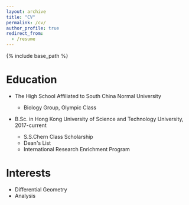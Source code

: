 ```yaml
---
layout: archive
title: "CV"
permalink: /cv/
author_profile: true
redirect_from:
  - /resume
---
```


{% include base_path %}

Education
======
* The High School Affiliated to South China Normal University
  * Biology Group, Olympic Class

* B.Sc. in Hong Kong University of Science and Technology University, 2017-current
  * S.S.Chern Class Scholarship
  * Dean's List
  * International Research Enrichment Program

Interests
======
* Differential Geometry
* Analysis
  
